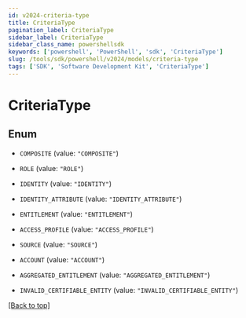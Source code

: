 ```yaml
---
id: v2024-criteria-type
title: CriteriaType
pagination_label: CriteriaType
sidebar_label: CriteriaType
sidebar_class_name: powershellsdk
keywords: ['powershell', 'PowerShell', 'sdk', 'CriteriaType'] 
slug: /tools/sdk/powershell/v2024/models/criteria-type
tags: ['SDK', 'Software Development Kit', 'CriteriaType']
---
```



# CriteriaType

## Enum


* `COMPOSITE` (value: `"COMPOSITE"`)

* `ROLE` (value: `"ROLE"`)

* `IDENTITY` (value: `"IDENTITY"`)

* `IDENTITY_ATTRIBUTE` (value: `"IDENTITY_ATTRIBUTE"`)

* `ENTITLEMENT` (value: `"ENTITLEMENT"`)

* `ACCESS_PROFILE` (value: `"ACCESS_PROFILE"`)

* `SOURCE` (value: `"SOURCE"`)

* `ACCOUNT` (value: `"ACCOUNT"`)

* `AGGREGATED_ENTITLEMENT` (value: `"AGGREGATED_ENTITLEMENT"`)

* `INVALID_CERTIFIABLE_ENTITY` (value: `"INVALID_CERTIFIABLE_ENTITY"`)


[[Back to top]](#) 

